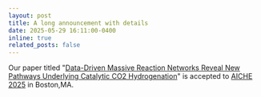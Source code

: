 ```yaml
---
layout: post
title: A long announcement with details
date: 2025-05-29 16:11:00-0400
inline: true
related_posts: false
---
```


Our paper titled "[Data-Driven Massive Reaction Networks Reveal New Pathways Underlying Catalytic CO2 Hydrogenation](https://chemrxiv.org/engage/chemrxiv/article-details/6751cc927be152b1d00e55c6)" is accepted to [AICHE 2025](https://www.aiche.org/conferences/aiche-annual-meeting/2025) in Boston,MA.
